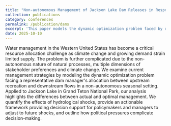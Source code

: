```yaml
---
title: "Non-autonomous Management of Jackson Lake Dam Releases in Response to Climate Change"
collection: publications
category: conferences
permalink: /publication/dams
excerpt: 'This paper models the dynamic optimization problem faced by dam managers balancing upstream recreation and downstream flows in a non-autonomous, seasonal environment. Using Jackson Lake as a case study, it compares actual versus optimal management, quantifies the impact of hydrological shocks, and offers a decision-support framework for adapting to future climate and political pressures.'
date: 2025-10-10
---
```


Water management in the Western United States has become a critical resource allocation challenge as climate change and growing demand strain limited supply. The problem is further complicated due to the non-autonomous nature of natural processes, multiple dimensions of stakeholder preferences and climate change. We examine current management strategies by modeling the dynamic optimization problem facing a representative dam manager's allocation between upstream recreation and downstream flows in a non-autonomous seasonal setting. Applied to Jackson Lake in Grand Teton National Park, our analysis highlights the differences between actual and optimal management. We quantify the effects of hydrological shocks, provide an actionable framework providing decision support for policymakers and managers to adjust to future shocks, and outline how political pressures complicate decision-making.
